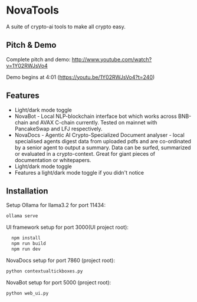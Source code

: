 # NovaTools
A suite of crypto-ai tools to make all crypto easy.


## Pitch & Demo

Complete pitch and demo:
http://www.youtube.com/watch?v=1Y02RWJsVo4

Demo begins at 4:01 (https://youtu.be/1Y02RWJsVo4?t=240)


## Features

- Light/dark mode toggle
- NovaBot - Local NLP-blockchain interface bot which works across BNB-chain and AVAX C-chain currently. Tested on mainnet with PancakeSwap and LFJ respectively.
- NovaDocs - Agentic AI Crypto-Specialized Document analyser - local specialised agents digest data from uploaded pdfs and are co-ordinated by a senior agent to output a summary. Data can be surfed, summarized or evaluated in a crypto-context. Great for giant pieces of documentation or whitepapers.
- Light/dark mode toggle
- Features a light/dark mode toggle if you didn't notice





## Installation

Setup Ollama for llama3.2 for port 11434:
```bash
ollama serve
```

UI framework setup for port 3000(UI project root):

```bash
  npm install
  npm run build
  npm run dev
```

NovaDocs setup for port 7860 (project root):
```bash
python contextualtickboxes.py
```

NovaBot setup for port 5000 (project root):
```bash
python web_ui.py
```
    
